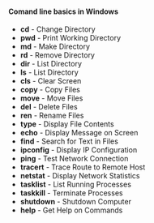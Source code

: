 #### Comand line basics in Windows

- **cd** - Change Directory
- **pwd** - Print Working Directory
- **md** - Make Directory
- **rd** - Remove Directory
- **dir** - List Directory
- **ls** - List Directory
- **cls** - Clear Screen
- **copy** - Copy Files
- **move** - Move Files
- **del** - Delete Files
- **ren** - Rename Files
- **type** - Display File Contents
- **echo** - Display Message on Screen
- **find** - Search for Text in Files
- **ipconfig** - Display IP Configuration
- **ping** - Test Network Connection
- **tracert** - Trace Route to Remote Host
- **netstat** - Display Network Statistics
- **tasklist** - List Running Processes
- **taskkill** - Terminate Processes
- **shutdown** - Shutdown Computer
- **help** - Get Help on Commands